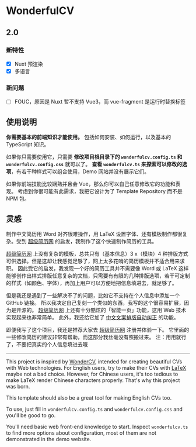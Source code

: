 # WonderfulCV

## 2.0

### 新特性

- [x] Nuxt 预渲染
- [x] 多语言

### 新问题

- [ ] FOUC，原因是 Nuxt 暂不支持 Vue3，而 vue-fragment 是运行时替换标签

## 使用说明

**你需要基本的前端知识才能使用。** 包括如何安装、如何运行，以及基本的 TypeScript 知识。

如果你只需要使用它，只需要 **修改项目根目录下的 `wonderfulcv.config.ts` 和 `wonderfulcv.config.css`** 就可以了。
**查看 `wonderfulcv.ts` 来探索可以修改的选项**，有若干种样式可以组合使用，Demo 网站并没有展示它们。

如果你前端技能比较娴熟并且会 Vue，那么你可以自己任意修改它的功能和表现。
考虑到你很可能有此需求，我把它设计为了 Template Repository 而不是 NPM 包。

## 灵感

制作中文简历用 Word 对齐很难操作，用 LaTeX 设置字体、还有模板制作都很复杂。受到 [超级简历网](https://www.wondercv.com) 的启发，我制作了这个快速制作简历的工具。

[超级简历网](https://www.wondercv.com) 上没有复杂的模板，总共只有（基本信息）3 x（模块）4 种排版方式可供选择。但是这却让我感觉足够了，网上太多花哨的简历模板并不适合用来求职。
因此受它的启发，我发现一个好的简历工具并不需要像 Word 或 LaTeX 这样能够创作出样式排版任意复杂的文档，只需要有有限的几种排版选项，若干可定制的样式（如颜色、字体），再加上用户可以方便地把信息填进去，就足够了。

但是我还是遇到了一些解决不了的问题，比如它不支持在个人信息中添加一个 GitHub 链接。
所以我决定自己复刻一个类似的东西，我写的这个很容易扩展，因为是开源的。
[超级简历网](https://www.wondercv.com) 上还有十分酷炫的「智能一页」功能，这用 Web 技术实现起来也非常简单。
此外，我还给它加了 [中文文案排版自动纠正](https://github.com/satouriko/copywriting-correct) 的功能。

即便我写了这个项目，我还是推荐大家去 [超级简历网](https://www.wondercv.com) 注册并体验一下。
它里面的一些修改简历的建议非常有帮助，而这部分我丝毫没有照搬过来。
注：用用就行了，不要把真实的个人信息填进去哦

---

This project is inspired by [WonderCV](https://www.wondercv.com),
intended for creating beautiful CVs with Web technologies.
For English users, try to make their CVs with [LaTeX](https://www.overleaf.com/latex/templates/tagged/cv) maybe not a bad choice.
However, for Chinese users, it's too tedious to make LaTeX render Chinese characters properly.
That's why this project was born.

This template should also be a great tool for making English CVs too.

To use, just fill in `wonderfulcv.config.ts` and `wonderfulcv.config.css` and you'll be good to go.

You'll need basic web front-end knowledge to start. Inspect `wonderfulcv.ts` to find more options
about configuration, most of them are not demonstrated in the demo website.
